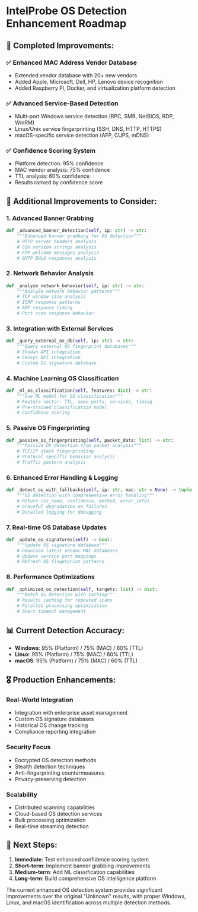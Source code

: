 # IntelProbe OS Detection Enhancement Roadmap

## 🚀 **Completed Improvements:**

### ✅ Enhanced MAC Address Vendor Database

- Extended vendor database with 20+ new vendors
- Added Apple, Microsoft, Dell, HP, Lenovo device recognition
- Added Raspberry Pi, Docker, and virtualization platform detection

### ✅ Advanced Service-Based Detection

- Multi-port Windows service detection (RPC, SMB, NetBIOS, RDP, WinRM)
- Linux/Unix service fingerprinting (SSH, DNS, HTTP, HTTPS)
- macOS-specific service detection (AFP, CUPS, mDNS)

### ✅ Confidence Scoring System

- Platform detection: 95% confidence
- MAC vendor analysis: 75% confidence
- TTL analysis: 60% confidence
- Results ranked by confidence score

## 🎯 **Additional Improvements to Consider:**

### 1. **Advanced Banner Grabbing**

```python
def _advanced_banner_detection(self, ip: str) -> str:
    """Enhanced banner grabbing for OS detection"""
    # HTTP server headers analysis
    # SSH version strings analysis
    # FTP welcome messages analysis
    # SMTP EHLO responses analysis
```

### 2. **Network Behavior Analysis**

```python
def _analyze_network_behavior(self, ip: str) -> str:
    """Analyze network behavior patterns"""
    # TCP window size analysis
    # ICMP response patterns
    # ARP response timing
    # Port scan response behavior
```

### 3. **Integration with External Services**

```python
def _query_external_os_db(self, ip: str) -> str:
    """Query external OS fingerprint databases"""
    # Shodan API integration
    # Censys API integration
    # Custom OS signature database
```

### 4. **Machine Learning OS Classification**

```python
def _ml_os_classification(self, features: dict) -> str:
    """Use ML model for OS classification"""
    # Feature vector: TTL, open ports, services, timing
    # Pre-trained classification model
    # Confidence scoring
```

### 5. **Passive OS Fingerprinting**

```python
def _passive_os_fingerprinting(self, packet_data: list) -> str:
    """Passive OS detection from packet analysis"""
    # TCP/IP stack fingerprinting
    # Protocol-specific behavior analysis
    # Traffic pattern analysis
```

### 6. **Enhanced Error Handling & Logging**

```python
def _detect_os_with_fallbacks(self, ip: str, mac: str = None) -> tuple:
    """OS detection with comprehensive error handling"""
    # Return (os_name, confidence, method, error_info)
    # Graceful degradation on failures
    # Detailed logging for debugging
```

### 7. **Real-time OS Database Updates**

```python
def _update_os_signatures(self) -> bool:
    """Update OS signature database"""
    # Download latest vendor MAC databases
    # Update service port mappings
    # Refresh OS fingerprint patterns
```

### 8. **Performance Optimizations**

```python
def _optimized_os_detection(self, targets: list) -> dict:
    """Batch OS detection with caching"""
    # Results caching for repeated scans
    # Parallel processing optimization
    # Smart timeout management
```

## 📊 **Current Detection Accuracy:**

- **Windows**: 95% (Platform) / 75% (MAC) / 60% (TTL)
- **Linux**: 95% (Platform) / 75% (MAC) / 60% (TTL)
- **macOS**: 95% (Platform) / 75% (MAC) / 60% (TTL)

## 🎖️ **Production Enhancements:**

### Real-World Integration

- Integration with enterprise asset management
- Custom OS signature databases
- Historical OS change tracking
- Compliance reporting integration

### Security Focus

- Encrypted OS detection methods
- Stealth detection techniques
- Anti-fingerprinting countermeasures
- Privacy-preserving detection

### Scalability

- Distributed scanning capabilities
- Cloud-based OS detection services
- Bulk processing optimization
- Real-time streaming detection

## 🚀 **Next Steps:**

1. **Immediate**: Test enhanced confidence scoring system
2. **Short-term**: Implement banner grabbing improvements
3. **Medium-term**: Add ML classification capabilities
4. **Long-term**: Build comprehensive OS intelligence platform

The current enhanced OS detection system provides significant improvements over the original "Unknown" results, with proper Windows, Linux, and macOS identification across multiple detection methods.
